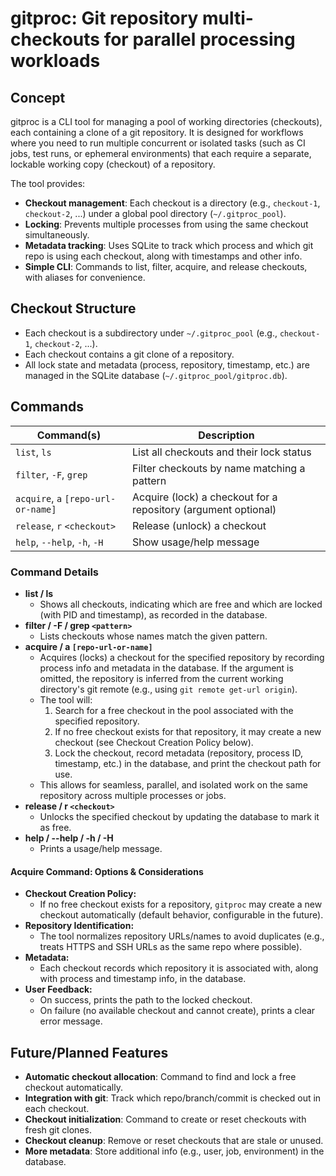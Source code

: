 # gitproc: Git repository multi-checkouts for parallel processing workloads

## Concept

gitproc is a CLI tool for managing a pool of working directories (checkouts), each containing a clone of a git repository. It is designed for workflows where you need to run multiple concurrent or isolated tasks (such as CI jobs, test runs, or ephemeral environments) that each require a separate, lockable working copy (checkout) of a repository.

The tool provides:
- **Checkout management**: Each checkout is a directory (e.g., `checkout-1`, `checkout-2`, ...) under a global pool directory (`~/.gitproc_pool`).
- **Locking**: Prevents multiple processes from using the same checkout simultaneously.
- **Metadata tracking**: Uses SQLite to track which process and which git repo is using each checkout, along with timestamps and other info.
- **Simple CLI**: Commands to list, filter, acquire, and release checkouts, with aliases for convenience.

## Checkout Structure

- Each checkout is a subdirectory under `~/.gitproc_pool` (e.g., `checkout-1`, `checkout-2`, ...).
- Each checkout contains a git clone of a repository.
- All lock state and metadata (process, repository, timestamp, etc.) are managed in the SQLite database (`~/.gitproc_pool/gitproc.db`).

## Commands

| Command(s)                | Description                                              |
|---------------------------|---------------------------------------------------------|
| `list`, `ls`              | List all checkouts and their lock status                |
| `filter`, `-F`, `grep`    | Filter checkouts by name matching a pattern             |
| `acquire`, `a` `[repo-url-or-name]` | Acquire (lock) a checkout for a repository (argument optional) |
| `release`, `r` `<checkout>` | Release (unlock) a checkout                         |
| `help`, `--help`, `-h`, `-H` | Show usage/help message                           |

### Command Details

- **list / ls**
  - Shows all checkouts, indicating which are free and which are locked (with PID and timestamp), as recorded in the database.
- **filter / -F / grep `<pattern>`**
  - Lists checkouts whose names match the given pattern.
- **acquire / a `[repo-url-or-name]`**
  - Acquires (locks) a checkout for the specified repository by recording process info and metadata in the database. If the argument is omitted, the repository is inferred from the current working directory's git remote (e.g., using `git remote get-url origin`).
  - The tool will:
    1. Search for a free checkout in the pool associated with the specified repository.
    2. If no free checkout exists for that repository, it may create a new checkout (see Checkout Creation Policy below).
    3. Lock the checkout, record metadata (repository, process ID, timestamp, etc.) in the database, and print the checkout path for use.
  - This allows for seamless, parallel, and isolated work on the same repository across multiple processes or jobs.
- **release / r `<checkout>`**
  - Unlocks the specified checkout by updating the database to mark it as free.
- **help / --help / -h / -H**
  - Prints a usage/help message.

#### Acquire Command: Options & Considerations
- **Checkout Creation Policy:**
  - If no free checkout exists for a repository, `gitproc` may create a new checkout automatically (default behavior, configurable in the future).
- **Repository Identification:**
  - The tool normalizes repository URLs/names to avoid duplicates (e.g., treats HTTPS and SSH URLs as the same repo where possible).
- **Metadata:**
  - Each checkout records which repository it is associated with, along with process and timestamp info, in the database.
- **User Feedback:**
  - On success, prints the path to the locked checkout.
  - On failure (no available checkout and cannot create), prints a clear error message.

## Future/Planned Features

- **Automatic checkout allocation**: Command to find and lock a free checkout automatically.
- **Integration with git**: Track which repo/branch/commit is checked out in each checkout.
- **Checkout initialization**: Command to create or reset checkouts with fresh git clones.
- **Checkout cleanup**: Remove or reset checkouts that are stale or unused.
- **More metadata**: Store additional info (e.g., user, job, environment) in the database.
